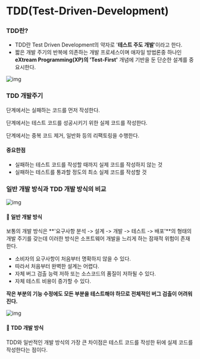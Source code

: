 # TDD(Test-Driven-Development)

### TDD란?

- TDD란 Test Driven Development의 약자로 '**테스트 주도 개발**'이라고 한다. 
- 짧은 개발 주기의 반복에 의존하는 개발 프로세스이며 애자일 방법론중 하나인 **eXtream Programming(XP)의 'Test-First'** 개념에 기반을 둔 단순한 설계를 중요시한다.

![img](https://blog.kakaocdn.net/dn/mG0Pb/btqBZMj04hL/iFrPHyeudxXYfxkWANylY0/img.png)

### TDD 개발주기

<Red> 단계에서는 실패하는 코드를 먼저 작성한다.

<Green> 단계에서는 테스트 코드를 성공시키기 위한 실제 코드를 작성한다.

<Yellow> 단계에서는 중복 코드 제거, 일반화 등의 리팩토링을 수행한다.

#### 중요한점

* 실패하는 테스트 코드를 작성할 때까지 실제 코드를 작성하지 않는 것
* 실패하는 테스트를 통과할 정도의 최소 실제 코드를 작성할 것



### 일반 개발 방식과 TDD 개발 방식의 비교



![img](https://blog.kakaocdn.net/dn/cXoUol/btqBWrI2z2l/ezsoBHstfTXgZfzGKQzOwK/img.png)

#### 🔹 **일반 개발 방식** 

보통의 개발 방식은 **'요구사항 분석 -> 설계 -> 개발 -> 테스트 -> 배포'**의 형태의 개발 주기를 갖는데 이러한 방식은 소프트웨어 개발을 느리게 하는 잠재적 위험이 존재한다.

* 소비자의 요구사항이 처음부터 명확하지 않을 수 있다.
* 따라서 처음부터 완벽한 설계는 어렵다.
* 자체 버그 검출 능력 저하 또는 소스코드의 품질이 저하될 수 있다.
* 자체 테스트 비용이 증가할 수 있다.

**작은 부분의 기능 수정에도 모든 부분을 테스트해야 하므로 전체적인 버그 검출이 어려워진다.**



![img](https://blog.kakaocdn.net/dn/n7tzF/btqBYtFtylr/PNz12MTxKTiEblbhdCCDKK/img.png)



#### 🔹 TDD 개발 방식

TDD와 일반적인 개발 방식의 가장 큰 차이점은 테스트 코드를 작성한 뒤에 실제 코드를 작성한다는 점이다.
